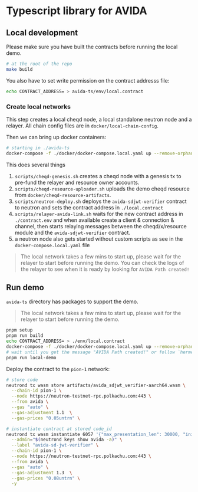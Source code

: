 # Typescript library for AVIDA

## Local development

Please make sure you have built the contracts before running the local demo.

```bash
# at the root of the repo
make build
```

You also have to set write permission on the contract addresss file:

```bash
echo CONTRACT_ADDRESS= > avida-ts/env/local.contract
```

### Create local networks

This step creates a local cheqd node, a local standalone neutron node and a relayer. All chain config files are in
`docker/local-chain-config`.

Then we can bring up docker containers:

```bash
# starting in ./avida-ts
docker-compose -f ./docker/docker-compose.local.yaml up --remove-orphans
```

This does several things

1. `scripts/cheqd-genesis.sh` creates a cheqd node with a genesis tx to pre-fund the relayer and resource owner
   accounts.
2. `scripts/cheqd-resource-uploader.sh` uploads the demo cheqd resource from `docker/cheqd-resource-artifacts`.
3. `scripts/neutron-deploy.sh` deploys the `avida-sdjwt-verifier` contract to neutron and sets the contract address in
   `./local.contract`
4. `scripts/relayer-avida-link.sh` waits for the new contract address in `./contract.env` and when available create a
   client & connection & channel, then starts relaying messages between the cheqd/x/resource module and the
   `avida-sdjwt-verifier` contract.
5. a neutron node also gets started without custom scripts as see in the `docker-compose.local.yaml` file

> The local network takes a few mins to start up, please wait for the relayer to start before running the demo. You can
> check the logs of the relayer to see when it is ready by looking for `AVIDA Path created!`

## Run demo

`avida-ts` directory has packages to support the demo.

> The local network takes a few mins to start up, please wait for the relayer to start before running the demo.

```bash
pnpm setup
pnpm run build
echo CONTRACT_ADDRESS= > ./env/local.contract
docker-compose -f ./docker/docker-compose.local.yaml up --remove-orphans
# wait until you get the message "AVIDA Path created!" or follow `hermer-relayer-1` logs
pnpm run local-demo
```

Deploy the contract to the `pion-1` network:

```bash
# store code
neutrond tx wasm store artifacts/avida_sdjwt_verifier-aarch64.wasm \
  --chain-id pion-1 \
  --node https://neutron-testnet-rpc.polkachu.com:443 \
  --from avida \
  --gas "auto" \
  --gas-adjustment 1.1  \
  --gas-prices "0.05untrn" \

# instantiate contract at stored code_id
neutrond tx wasm instantiate 6057 '{"max_presentation_len": 30000, "init_registrations": []}' \
  --admin="$(neutrond keys show avida -a)" \
  --label "avida-sd-jwt-verifier" \
  --chain-id pion-1 \
  --node https://neutron-testnet-rpc.polkachu.com:443 \
  --from avida \
  --gas "auto" \
  --gas-adjustment 1.3  \
  --gas-prices "0.08untrn" \
  -y
```
